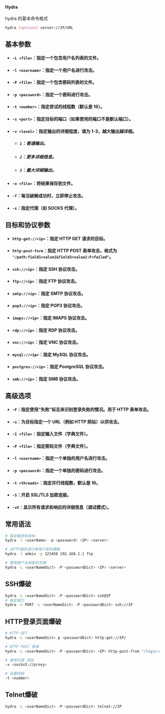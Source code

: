 #### Hydra
hydra 的基本命令格式
~~~bash
hydra [options] server://IP/URL
~~~
## 基本参数
* #### `-L <file>`：指定一个包含用户名列表的文件。
* #### `-l <username>`：指定一个用户名进行攻击。
* #### `-P <file>`：指定一个包含密码列表的文件。
* ####  `-p <password>`：指定一个密码进行攻击。
* ####  `-t <number>`：指定尝试的线程数（默认是 16）。
* #### `-s <port>`：指定目标的端口（如果使用的端口不是默认端口）。
* ####  `-v <level>`：指定输出的详细程度，值为 1-3，越大输出越详细。
    * ##### `1`：普通输出。
    * ##### `2`：更多详细信息。
    * ##### `3`：最大详细输出。
* #### `-o <file>`：将结果保存到文件。
* #### `-f`：每当破解成功时，立即停止攻击。
* #### `-x`：指定代理（如 SOCKS 代理）。

## 目标和协议参数

* #### `http-get://<ip>`：指定 HTTP GET 请求的目标。
* #### `http-post-form`：指定 HTTP POST 表单攻击，格式为 `"/path:field1=value1&field2=value2:F=failed"`。
* #### `ssh://<ip>`：指定 SSH 协议攻击。
* #### `ftp://<ip>`：指定 FTP 协议攻击。
* #### `smtp://<ip>`：指定 SMTP 协议攻击。
* #### `pop3://<ip>`：指定 POP3 协议攻击。
* #### `imaps://<ip>`：指定 IMAPS 协议攻击。
* #### `rdp://<ip>`：指定 RDP 协议攻击。
* #### `vnc://<ip>`：指定 VNC 协议攻击。
* #### `mysql://<ip>`：指定 MySQL 协议攻击。
* #### `postgres://<ip>`：指定 PostgreSQL 协议攻击。
* #### `smb://<ip>`：指定 SMB 协议攻击。

## 高级选项

* #### `-F`：指定使用“失败”标志来识别登录失败的情况。用于 HTTP 表单攻击。
* #### `-u`：为目标指定一个 URL（例如 HTTP 网站）以供攻击。
* #### `-I <file>`：指定输入文件（字典文件）。
* #### `-P <file>`：指定密码文件（字典文件）。
* #### `-l <username>`：指定一个单独的用户名进行攻击。
* #### `-p <password>`：指定一个单独的密码进行攻击。
* #### `-t <threads>`：指定并行线程数，默认是 16。
* #### `-S`：开启 SSL/TLS 加密连接。
* #### `-vV`：显示所有请求和响应的详细信息（调试模式）。


## 常用语法
~~~bash
# 指定服务和目标
hydra -l <userName> -p <password> <IP> <server>

# 对FTP服务进行单用户密码爆破
hydra -l admin -p 123456 192.168.1.1 ftp

# 使用用户名和密码字典
hydra -L <userNameDict> -P <passwordDict> <IP> <server>
~~~

## SSH爆破
~~~bash
hydra -L <userNameDict> -P <passwordDict> ssh@IP
# 指定端口
hydra -s PORT -L <userNameDict> -P <passwordDict> ssh://IP
~~~

## HTTP登录页面爆破
~~~bash
# HTTP GET
hydra -L <userNameDict> p <passwordDict> http-get://IP/

# HTTP POST 表单
hydra -L <userNameDict> -P <passwordDict> <IP> http-post-from "/login:username=^USER^&password=^PASS^:F=Login failed"

# 使用代理 添加
-x <socks5://proxy>

# 设置线程
-t <number>
~~~

## Telnet爆破
~~~bash
hydra -L <userNameDict> -P <passwordDict> telnet://IP
~~~